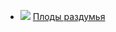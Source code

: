 * ![](/books/prose_rus_classic/Козьма%20Петрович%20Прутков/Плоды%20раздумья.jpg) [Плоды раздумья](/books/prose_rus_classic/Козьма%20Петрович%20Прутков/Плоды%20раздумья)